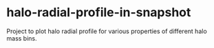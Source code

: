 # halo-radial-profile-in-snapshot
Project to plot halo radial profile for various properties of different halo mass bins.

